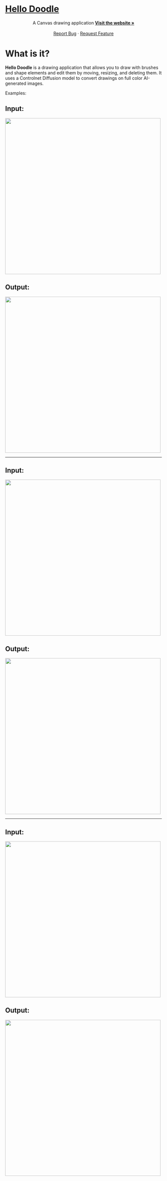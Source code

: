 <br />
<div aligh="center">
  <a href="https://hello-doodle.vercel.app/">
    <h1>Hello Doodle</h1>
  </a>
</div>

<p align="center">
  A Canvas drawing application
  <a href="https://hello-doodle.vercel.app/"><strong>Visit the website »</strong></a>
    <br />
    <br />
    <a href="https://github.com/nocturnalhum/hello-doodle/issues">Report Bug</a>
    ·
    <a href="https://github.com/nocturnalhum/hello-doodle/issues">Request Feature</a>
</p>


# What is it?

**Hello Doodle** is a drawing application that allows you to draw with brushes and shape elements and edit them by moving, resizing, and deleting them.
It uses a Controlnet Diffusion model to convert drawings on full color AI-generated images.

Examples:

## Input: 
<img src="https://sketch-canvas-images.s3.ca-central-1.amazonaws.com/degas_parrot.png" width="500">

## Output:
<img src="https://sketch-canvas-images.s3.ca-central-1.amazonaws.com/output_1_parrot.jpeg" width="500">

---

## Input: 
<img src="https://sketch-canvas-images.s3.ca-central-1.amazonaws.com/astronaut-0.png" width="500">

## Output:
<img src="https://sketch-canvas-images.s3.ca-central-1.amazonaws.com/astronaut-out.png" width="500">

---

## Input: 
<img src="https://sketch-canvas-images.s3.ca-central-1.amazonaws.com/table-in.png" width="500">

## Output:
<img src="https://sketch-canvas-images.s3.ca-central-1.amazonaws.com/table-out.png" width="500">
